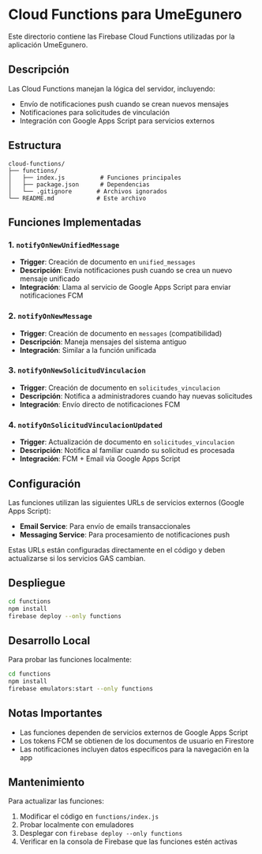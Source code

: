 # Cloud Functions para UmeEgunero

Este directorio contiene las Firebase Cloud Functions utilizadas por la aplicación UmeEgunero.

## Descripción

Las Cloud Functions manejan la lógica del servidor, incluyendo:
- Envío de notificaciones push cuando se crean nuevos mensajes
- Notificaciones para solicitudes de vinculación
- Integración con Google Apps Script para servicios externos

## Estructura

```
cloud-functions/
├── functions/
│   ├── index.js          # Funciones principales
│   ├── package.json      # Dependencias
│   └── .gitignore       # Archivos ignorados
└── README.md            # Este archivo
```

## Funciones Implementadas

### 1. `notifyOnNewUnifiedMessage`
- **Trigger**: Creación de documento en `unified_messages`
- **Descripción**: Envía notificaciones push cuando se crea un nuevo mensaje unificado
- **Integración**: Llama al servicio de Google Apps Script para enviar notificaciones FCM

### 2. `notifyOnNewMessage`
- **Trigger**: Creación de documento en `messages` (compatibilidad)
- **Descripción**: Maneja mensajes del sistema antiguo
- **Integración**: Similar a la función unificada

### 3. `notifyOnNewSolicitudVinculacion`
- **Trigger**: Creación de documento en `solicitudes_vinculacion`
- **Descripción**: Notifica a administradores cuando hay nuevas solicitudes
- **Integración**: Envío directo de notificaciones FCM

### 4. `notifyOnSolicitudVinculacionUpdated`
- **Trigger**: Actualización de documento en `solicitudes_vinculacion`
- **Descripción**: Notifica al familiar cuando su solicitud es procesada
- **Integración**: FCM + Email vía Google Apps Script

## Configuración

Las funciones utilizan las siguientes URLs de servicios externos (Google Apps Script):

- **Email Service**: Para envío de emails transaccionales
- **Messaging Service**: Para procesamiento de notificaciones push

Estas URLs están configuradas directamente en el código y deben actualizarse si los servicios GAS cambian.

## Despliegue

```bash
cd functions
npm install
firebase deploy --only functions
```

## Desarrollo Local

Para probar las funciones localmente:

```bash
cd functions
npm install
firebase emulators:start --only functions
```

## Notas Importantes

- Las funciones dependen de servicios externos de Google Apps Script
- Los tokens FCM se obtienen de los documentos de usuario en Firestore
- Las notificaciones incluyen datos específicos para la navegación en la app

## Mantenimiento

Para actualizar las funciones:
1. Modificar el código en `functions/index.js`
2. Probar localmente con emuladores
3. Desplegar con `firebase deploy --only functions`
4. Verificar en la consola de Firebase que las funciones estén activas 